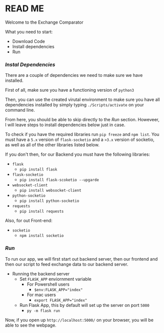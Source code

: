 # **READ ME**

Welcome to the Exchange Comparator

What you need to start:
- Download Code
- Install dependencies
- Run

### *Instal Dependencies*

There are a couple of dependencies we need to make sure we have installed.

First of all, make sure you have a functioning version of `python3`

Then, you can use the created virutal environment to make sure you have all dependencies installed by simply typing `./Scripts/activate` on your command line.

From here, you should be able to skip directly to the *Run* section. Howeveer, I will leave steps to install dependencies below just in case.

To check if you have the required libraries run `pip freeze` and `npm list`. You must have a `5.x` version of `flask-socketio` and a `>3.x` version of socketio, as well as all of the other libraries listed below.

If you don't then, for our Backend you must have the following libraries:
- `flask`
    - `pip install flask`
- `flask-socketio`
    - `pip install flask-scoketio --upgarde`
- `websocket-client`
    - `pip install websocket-client`
- `python-socketio`
    - `pip install python-socketio`
- `requests`
    - `pip install requests`

Also, for out Front-end:
- `socketio`
    - `npm install socketio`


### *Run*

To run our app, we will first start out backend server, then our frontend and then our script to feed exchange data to our backend server.

- Running the backend server
    - Set `FLASK_APP` enviornment variable
        - For Powershell users
            - `$env:FLASK_APP="index"`
        - For mac users
            - `export FLASK_APP="index"`
    - Run Flask App, this by default will set up the server on port `5000`
        - `py -m flask run`

Now, if you open up `http://localhost:5000/` on your browser, you will be able to see the webpage.

        
